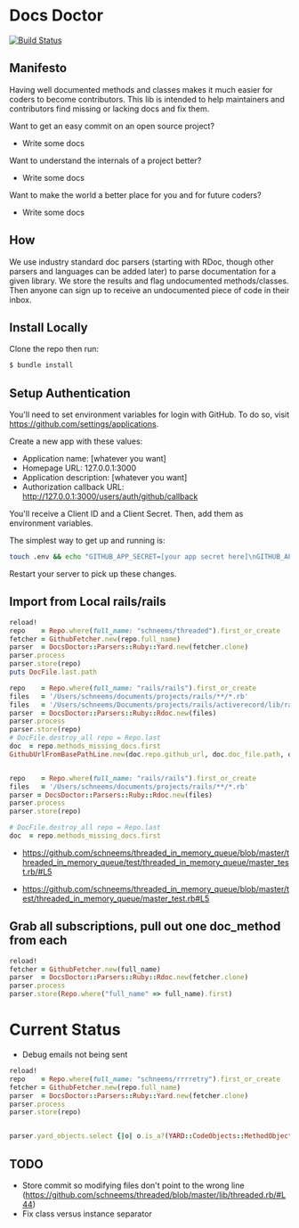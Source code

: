 # Docs Doctor

[![Build Status](https://travis-ci.org/codetriage/docs_doctor.svg?branch=master)](https://travis-ci.org/codetriage/docs_doctor)

## Manifesto

Having well documented methods and classes makes it much easier for coders to become contributors. This lib is intended to help maintainers and contributors find missing or lacking docs and fix them.

Want to get an easy commit on an open source project?

- Write some docs

Want to understand the internals of a project better?

- Write some docs

Want to make the world a better place for you and for future coders?

- Write some docs

## How

We use industry standard doc parsers (starting with RDoc, though other parsers and languages can be added later) to parse documentation for a given library. We store the results and flag undocumented methods/classes. Then anyone can sign up to receive an undocumented piece of code in their inbox.

## Install Locally

Clone the repo then run:

```sh
$ bundle install
```

## Setup Authentication

You'll need to set environment variables for login with GitHub. To do so,
visit https://github.com/settings/applications.

Create a new app with these values:
* Application name: [whatever you want]
* Homepage URL: 127.0.0.1:3000
* Application description: [whatever you want]
* Authorization callback URL: http://127.0.0.1:3000/users/auth/github/callback

You'll receive a Client ID and a Client Secret. Then, add them as environment variables.

The simplest way to get up and running is:

```sh
touch .env && echo "GITHUB_APP_SECRET=[your app secret here]\nGITHUB_APP_ID=[your app id here]" > .env
```

Restart your server to pick up these changes.

## Import from Local rails/rails


```ruby
reload!
repo    = Repo.where(full_name: "schneems/threaded").first_or_create
fetcher = GithubFetcher.new(repo.full_name)
parser  = DocsDoctor::Parsers::Ruby::Yard.new(fetcher.clone)
parser.process
parser.store(repo)
puts DocFile.last.path
```

```ruby
repo    = Repo.where(full_name: "rails/rails").first_or_create
files   = '/Users/schneems/documents/projects/rails/**/*.rb'
files   = '/Users/schneems/Documents/projects/rails/activerecord/lib/rails/generators/active_record/model/model_generator.rb'
parser  = DocsDoctor::Parsers::Ruby::Rdoc.new(files)
parser.process
parser.store(repo)
# DocFile.destroy_all repo = Repo.last
doc  = repo.methods_missing_docs.first
GithubUrlFromBasePathLine.new(doc.repo.github_url, doc.doc_file.path, doc.line).to_github


repo    = Repo.where(full_name: "rails/rails").first_or_create
files   = '/Users/schneems/documents/projects/rails/**/*.rb'
parser = DocsDoctor::Parsers::Ruby::Rdoc.new(files)
parser.process
parser.store(repo)

# DocFile.destroy_all repo = Repo.last
doc  = repo.methods_missing_docs.first
```

* https://github.com/schneems/threaded_in_memory_queue/blob/master/threaded_in_memory_queue/test/threaded_in_memory_queue/master_test.rb/#L5

* https://github.com/schneems/threaded_in_memory_queue/blob/master/test/threaded_in_memory_queue/master_test.rb#L5



## Grab all subscriptions, pull out one doc_method from each


```ruby
reload!
fetcher = GithubFetcher.new(full_name)
parser  = DocsDoctor::Parsers::Ruby::Rdoc.new(fetcher.clone)
parser.process
parser.store(Repo.where("full_name" => full_name).first)
```



# Current Status

- Debug emails not being sent

```ruby
reload!
repo    = Repo.where(full_name: "schneems/rrrretry").first_or_create
fetcher = GithubFetcher.new(repo.full_name)
parser  = DocsDoctor::Parsers::Ruby::Yard.new(fetcher.clone)
parser.process
parser.store(repo)


parser.yard_objects.select {|o| o.is_a?(YARD::CodeObjects::MethodObject) }
```

## TODO

- Store commit so modifying files don't point to the wrong line (https://github.com/schneems/threaded/blob/master/lib/threaded.rb/#L44)
- Fix class versus instance separator
